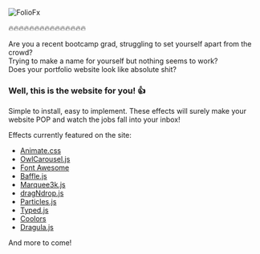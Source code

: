![FolioFx](http://i.imgur.com/whuvvmJ.png)

:fire::fire::fire::fire::fire::fire::fire::fire::fire::fire::fire::fire::fire::fire::fire:


Are you a recent bootcamp grad, struggling to set yourself apart from the crowd? <br>
Trying to make a name for yourself but nothing seems to work? <br>
Does your portfolio website look like absolute shit?

### Well, this is the website for you! :+1:

Simple to install, easy to implement. These effects will surely make your website POP and watch the jobs fall into your inbox!

Effects currently featured on the site:
 * [Animate.css](https://daneden.github.io/animate.css/)
 * [OwlCarousel.js](https://owlcarousel2.github.io/OwlCarousel2/)
 * [Font Awesome](http://fontawesome.io/)
 * [Baffle.js](https://camwiegert.github.io/baffle/)
 * [Marquee3k.js](http://ezekielaquino.com/Marquee3000/)
 * [dragNdrop.js](https://thibaultjanbeyer.github.io/dragNdrop/)
 * [Particles.js](http://vincentgarreau.com/particles.js/)
 * [Typed.js](http://www.mattboldt.com/demos/typed-js/)
 * [Coolors](https://coolors.co/browser/best/1)
 * [Dragula.js](https://bevacqua.github.io/dragula/)

And more to come!

